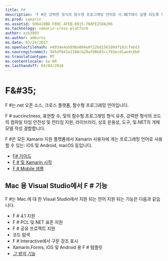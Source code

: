 ```yaml
---
title: F#
description: 'F #은 강력한 형식의 함수형 프로그래밍 언어로 서.NET에서 실행 되도록 디자인'
ms.prod: xamarin
ms.assetid: 506410BD-F89C-4FEB-8915-760FE250A206
ms.technology: xamarin-cross-platform
author: asb3993
ms.author: amburns
ms.date: 03/24/2017
ms.openlocfilehash: ed934e4a5896a004e0f226d156109df182cfebd3
ms.sourcegitcommit: 945df041e2180cb20af08b83cc703ecd1aedc6b0
ms.translationtype: MT
ms.contentlocale: ko-KR
ms.lasthandoff: 04/04/2018
---
```

# <a name="f35"></a>F&AMP;#35;

F #는.net 오픈 소스, 크로스 플랫폼, 함수형 프로그래밍 언어입니다.

F # succinctness, 표현할 수, 및의 함수형 프로그래밍 형식 유추, 강력한 형식의 코드의 컴파일 타임 안전성 및 런타임 지원, 라이브러리, 상호 운용성, 도구, 및.NET의 개체 모델 작성 결합합니다.

F #은 모든 Xamarin 지원 플랫폼에서 Xamarin 사용자에 게는 프로그래밍 언어로 사용할 수 있는: iOS 및 Android, macOS 등입니다.

- [F# 가이드](https://docs.microsoft.com/en-us/dotnet/fsharp/)
- [F # 및 Xamarin 시작](overview.md)
- [F # Mobile 샘플](samples.md)

## <a name="f-features-in-visual-studio-for-mac"></a>Mac 용 Visual Studio에서 F # 기능

F #는 Mac.에 대 한 Visual Studio에서 지원 되는 언어 지원 되는 기능은 다음과 같습니다.

- F # 4.1 지원
- F # PCL 및.NET 표준 지원
- F # 공유 프로젝트 지원
- 코드 탐색
- F # Interactive에서 구문 강조 표시
- Xamarin.Forms, iOS 및 Android 용 F # 템플릿
- [*그 밖의 기능*](https://developer.xamarin.com/releases/studio/xamarin.studio_6.0/xamarin.studio_6.0/#F_Enhancements)

